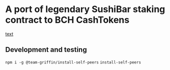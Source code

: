 # A port of legendary SushiBar staking contract to BCH CashTokens

[text](https://github.com/sushiswap/sushiswapV1/blob/e7d798d920ff612e44bdb73daabe0b911acd1820/sushiswap/contracts/SushiBar.sol)

## Development and testing

`npm i -g @team-griffin/install-self-peers`
`install-self-peers`
